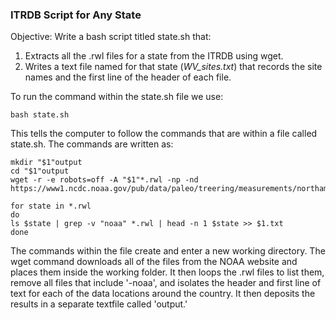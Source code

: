 ### ITRDB Script for Any State

Objective: Write a bash script titled state.sh that:
1)	Extracts all the .rwl files for a state from the ITRDB using wget.
2)	Writes a text file named for that state (_WV_sites.txt_) that records the site names and the first line of the header of each file.

To run the command within the state.sh file we use:
```
bash state.sh
```
This tells the computer to follow the commands that are within a file called state.sh. The commands are written as:
```
mkdir "$1"output
cd "$1"output
wget -r -e robots=off -A "$1"*.rwl -np -nd https://www1.ncdc.noaa.gov/pub/data/paleo/treering/measurements/northamerica/usa/

for state in *.rwl
do
ls $state | grep -v "noaa" *.rwl | head -n 1 $state >> $1.txt
done
```
The commands within the file create and enter a new working directory. The wget command downloads all of the files from the NOAA website and places them inside the working folder. It then loops the .rwl files to list them, remove all files that include '-noaa', and isolates the header and first line of text for each of the data locations around the country. It then deposits the results in a separate textfile called 'output.'
